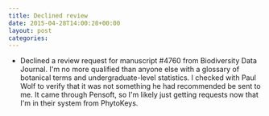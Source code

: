 ```yaml
---
title: Declined review
date: 2015-04-28T14:00:28+00:00
layout: post
categories:
---
```

  * Declined a review request for manuscript #4760 from Biodiversity Data Journal. I'm no more qualified than anyone else with a glossary of botanical terms and undergraduate-level statistics. I checked with Paul Wolf to verify that it was not something he had recommended be sent to me. It came through Pensoft, so I'm likely just getting requests now that I'm in their system from PhytoKeys.
